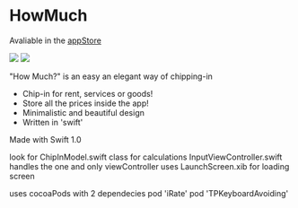 HowMuch
=======
Avaliable in the <a href="https://itunes.apple.com/us/app/how-much-chip-in-in-beautiful/id937700691?l=ru&ls=1&mt=8">appStore</a>   


<img SRC= 'http://a3.mzstatic.com/us/r30/Purple1/v4/05/6e/c3/056ec36f-ade9-826c-f3f6-d699495c9770/screen322x572.jpeg'>      <img SRC='http://a3.mzstatic.com/us/r30/Purple3/v4/c7/51/f7/c751f70b-f91c-769f-9c11-5bb976595591/screen322x572.jpeg'> 

"How Much?" is an easy an elegant way of chipping-in

- Chip-in for rent, services or goods!
- Store all the prices inside the app!
- Minimalistic and beautiful design
- Written in 'swift'

Made with Swift 1.0

look for ChipInModel.swift class for calculations
InputViewController.swift handles the one and only viewController
uses LaunchScreen.xib for loading screen

uses cocoaPods with 2 dependecies
pod 'iRate'
pod 'TPKeyboardAvoiding'

